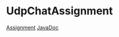 # UdpChatAssignment

[Assignment](https://github.com/dani153i/UdpChatAssignment/blob/master/Chat%20Server%20Obligatorisk%20Aflevering.pdf "Assignment")
[JavaDoc](https://github.com/dani153i/UdpChatAssignment/blob/master/Chat%20Server%20Obligatorisk%20Aflevering.pdf "Google's Homepage")